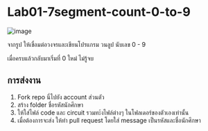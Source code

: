 # Lab01-7segment-count-0-to-9


![image](https://github.com/user-attachments/assets/e37b3d69-b704-4d35-ad04-c64b54732191)

จากรูป ให้เขื่อมต่อวงจรและเขียนโปรแกรม วนลูป นับเลข 0 - 9

เมื่อครบแล้วกลับมาเริ่มที่ 0 ใหม่  ไม่รู้จบ


## การส่งงาน
1. Fork repo นี่ไปยัง account ส่วนตัว
2. สร้าง folder ชื่อรหัสนักศึกษา
3. ให้ใส่ไฟล์  code และ circuit รวมทะ้งไฟล์ต่างๆ ในโฟลเดอร์ของตัวเองเท่านั้น
4. เมื่อต้องการจะส่ง ให้ทำ pull request โดยใส่ message เป็นรหัสและชื่อนักศึกษา

   
